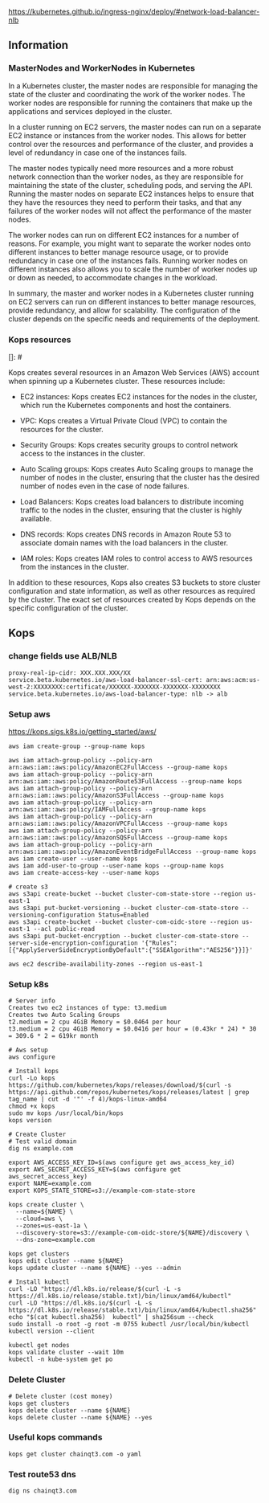 https://kubernetes.github.io/ingress-nginx/deploy/#network-load-balancer-nlb

## Information

### MasterNodes and WorkerNodes in Kubernetes

In a Kubernetes cluster, the master nodes are responsible for managing the state of the cluster and coordinating the work of the worker nodes. The worker nodes are responsible for running the containers that make up the applications and services deployed in the cluster.

In a cluster running on EC2 servers, the master nodes can run on a separate EC2 instance or instances from the worker nodes. This allows for better control over the resources and performance of the cluster, and provides a level of redundancy in case one of the instances fails.

The master nodes typically need more resources and a more robust network connection than the worker nodes, as they are responsible for maintaining the state of the cluster, scheduling pods, and serving the API. Running the master nodes on separate EC2 instances helps to ensure that they have the resources they need to perform their tasks, and that any failures of the worker nodes will not affect the performance of the master nodes.

The worker nodes can run on different EC2 instances for a number of reasons. For example, you might want to separate the worker nodes onto different instances to better manage resource usage, or to provide redundancy in case one of the instances fails. Running worker nodes on different instances also allows you to scale the number of worker nodes up or down as needed, to accommodate changes in the workload.

In summary, the master and worker nodes in a Kubernetes cluster running on EC2 servers can run on different instances to better manage resources, provide redundancy, and allow for scalability. The configuration of the cluster depends on the specific needs and requirements of the deployment.

### Kops resources

[]: #

Kops creates several resources in an Amazon Web Services (AWS) account when spinning up a Kubernetes cluster. These resources include:

- EC2 instances: Kops creates EC2 instances for the nodes in the cluster, which run the Kubernetes components and host the containers.

- VPC: Kops creates a Virtual Private Cloud (VPC) to contain the resources for the cluster.

- Security Groups: Kops creates security groups to control network access to the instances in the cluster.

- Auto Scaling groups: Kops creates Auto Scaling groups to manage the number of nodes in the cluster, ensuring that the cluster has the desired number of nodes even in the case of node failures.

- Load Balancers: Kops creates load balancers to distribute incoming traffic to the nodes in the cluster, ensuring that the cluster is highly available.

- DNS records: Kops creates DNS records in Amazon Route 53 to associate domain names with the load balancers in the cluster.

- IAM roles: Kops creates IAM roles to control access to AWS resources from the instances in the cluster.

In addition to these resources, Kops also creates S3 buckets to store cluster configuration and state information, as well as other resources as required by the cluster. The exact set of resources created by Kops depends on the specific configuration of the cluster.

## Kops

### change fields use ALB/NLB

```
proxy-real-ip-cidr: XXX.XXX.XXX/XX
service.beta.kubernetes.io/aws-load-balancer-ssl-cert: arn:aws:acm:us-west-2:XXXXXXXX:certificate/XXXXXX-XXXXXXX-XXXXXXX-XXXXXXXX
service.beta.kubernetes.io/aws-load-balancer-type: nlb -> alb
```

### Setup aws

https://kops.sigs.k8s.io/getting_started/aws/

```
aws iam create-group --group-name kops

aws iam attach-group-policy --policy-arn arn:aws:iam::aws:policy/AmazonEC2FullAccess --group-name kops
aws iam attach-group-policy --policy-arn arn:aws:iam::aws:policy/AmazonRoute53FullAccess --group-name kops
aws iam attach-group-policy --policy-arn arn:aws:iam::aws:policy/AmazonS3FullAccess --group-name kops
aws iam attach-group-policy --policy-arn arn:aws:iam::aws:policy/IAMFullAccess --group-name kops
aws iam attach-group-policy --policy-arn arn:aws:iam::aws:policy/AmazonVPCFullAccess --group-name kops
aws iam attach-group-policy --policy-arn arn:aws:iam::aws:policy/AmazonSQSFullAccess --group-name kops
aws iam attach-group-policy --policy-arn arn:aws:iam::aws:policy/AmazonEventBridgeFullAccess --group-name kops
aws iam create-user --user-name kops
aws iam add-user-to-group --user-name kops --group-name kops
aws iam create-access-key --user-name kops

# create s3
aws s3api create-bucket --bucket cluster-com-state-store --region us-east-1
aws s3api put-bucket-versioning --bucket cluster-com-state-store --versioning-configuration Status=Enabled
aws s3api create-bucket --bucket cluster-com-oidc-store --region us-east-1 --acl public-read
aws s3api put-bucket-encryption --bucket cluster-com-state-store --server-side-encryption-configuration '{"Rules":[{"ApplyServerSideEncryptionByDefault":{"SSEAlgorithm":"AES256"}}]}'

aws ec2 describe-availability-zones --region us-east-1
```

### Setup k8s

```
# Server info 
Creates two ec2 instances of type: t3.medium
Creates two Auto Scaling Groups 
t2.medium = 2 cpu 4GiB Memory = $0.0464 per hour
t3.medium = 2 cpu 4GiB Memory = $0.0416 per hour = (0.43kr * 24) * 30 = 309.6 * 2 = 619kr month

# Aws setup
aws configure

# Install kops
curl -Lo kops https://github.com/kubernetes/kops/releases/download/$(curl -s https://api.github.com/repos/kubernetes/kops/releases/latest | grep tag_name | cut -d '"' -f 4)/kops-linux-amd64
chmod +x kops
sudo mv kops /usr/local/bin/kops
kops version

# Create Cluster
# Test valid domain
dig ns example.com

export AWS_ACCESS_KEY_ID=$(aws configure get aws_access_key_id)
export AWS_SECRET_ACCESS_KEY=$(aws configure get aws_secret_access_key)
export NAME=example.com
export KOPS_STATE_STORE=s3://example-com-state-store

kops create cluster \
  --name=${NAME} \
  --cloud=aws \
  --zones=us-east-1a \
  --discovery-store=s3://example-com-oidc-store/${NAME}/discovery \
  --dns-zone=example.com

kops get clusters
kops edit cluster --name ${NAME}
kops update cluster --name ${NAME} --yes --admin

# Install kubectl
curl -LO "https://dl.k8s.io/release/$(curl -L -s https://dl.k8s.io/release/stable.txt)/bin/linux/amd64/kubectl"
curl -LO "https://dl.k8s.io/$(curl -L -s https://dl.k8s.io/release/stable.txt)/bin/linux/amd64/kubectl.sha256"
echo "$(cat kubectl.sha256)  kubectl" | sha256sum --check
sudo install -o root -g root -m 0755 kubectl /usr/local/bin/kubectl
kubectl version --client

kubectl get nodes
kops validate cluster --wait 10m
kubectl -n kube-system get po
```

### Delete Cluster

```
# Delete cluster (cost money)
kops get clusters
kops delete cluster --name ${NAME}
kops delete cluster --name ${NAME} --yes
```

### Useful kops commands

```
kops get cluster chainqt3.com -o yaml
```

### Test route53 dns

```
dig ns chainqt3.com
```

